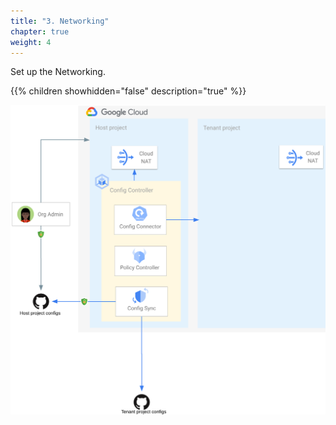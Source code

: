 ```yaml
---
title: "3. Networking"
chapter: true
weight: 4
---
```

Set up the Networking.

{{% children showhidden="false" description="true" %}}

![Networking overview](/images/networking-overview.png?width=50pc)